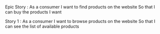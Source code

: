 Epic Story :
  As a consumer
  I want to find products on the website
  So that I can buy the products I want

Story 1 :
  As a consumer
  I want to browse products on the website 
  So that I can see the list of available products
